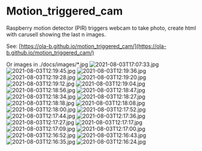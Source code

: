 # Motion_triggered_cam
Raspberry motion detector (PIR) triggers webcam to take photo, create html with carusell showing the last n images.

See: [https://ola-b.github.io/motion_triggered_cam/](https://ola-b.github.io/motion_triggered_cam/)


Or images in ./docs/images/*.jpg
![2021-08-03T17:07:33.jpg](https://github.com/Ola-B/motion_triggered_cam/blob/main/docs/images/2021-08-03T17:07:33.jpg "2021-08-03T17:07:33.jpg")
![2021-08-03T12:19:45.jpg](https://github.com/Ola-B/motion_triggered_cam/blob/main/docs/images/2021-08-03T12:19:45.jpg "2021-08-03T12:19:45.jpg")
![2021-08-03T12:19:36.jpg](https://github.com/Ola-B/motion_triggered_cam/blob/main/docs/images/2021-08-03T12:19:36.jpg "2021-08-03T12:19:36.jpg")
![2021-08-03T12:19:28.jpg](https://github.com/Ola-B/motion_triggered_cam/blob/main/docs/images/2021-08-03T12:19:28.jpg "2021-08-03T12:19:28.jpg")
![2021-08-03T12:19:20.jpg](https://github.com/Ola-B/motion_triggered_cam/blob/main/docs/images/2021-08-03T12:19:20.jpg "2021-08-03T12:19:20.jpg")
![2021-08-03T12:19:12.jpg](https://github.com/Ola-B/motion_triggered_cam/blob/main/docs/images/2021-08-03T12:19:12.jpg "2021-08-03T12:19:12.jpg")
![2021-08-03T12:19:04.jpg](https://github.com/Ola-B/motion_triggered_cam/blob/main/docs/images/2021-08-03T12:19:04.jpg "2021-08-03T12:19:04.jpg")
![2021-08-03T12:18:56.jpg](https://github.com/Ola-B/motion_triggered_cam/blob/main/docs/images/2021-08-03T12:18:56.jpg "2021-08-03T12:18:56.jpg")
![2021-08-03T12:18:47.jpg](https://github.com/Ola-B/motion_triggered_cam/blob/main/docs/images/2021-08-03T12:18:47.jpg "2021-08-03T12:18:47.jpg")
![2021-08-03T12:18:34.jpg](https://github.com/Ola-B/motion_triggered_cam/blob/main/docs/images/2021-08-03T12:18:34.jpg "2021-08-03T12:18:34.jpg")
![2021-08-03T12:18:27.jpg](https://github.com/Ola-B/motion_triggered_cam/blob/main/docs/images/2021-08-03T12:18:27.jpg "2021-08-03T12:18:27.jpg")
![2021-08-03T12:18:18.jpg](https://github.com/Ola-B/motion_triggered_cam/blob/main/docs/images/2021-08-03T12:18:18.jpg "2021-08-03T12:18:18.jpg")
![2021-08-03T12:18:08.jpg](https://github.com/Ola-B/motion_triggered_cam/blob/main/docs/images/2021-08-03T12:18:08.jpg "2021-08-03T12:18:08.jpg")
![2021-08-03T12:18:00.jpg](https://github.com/Ola-B/motion_triggered_cam/blob/main/docs/images/2021-08-03T12:18:00.jpg "2021-08-03T12:18:00.jpg")
![2021-08-03T12:17:52.jpg](https://github.com/Ola-B/motion_triggered_cam/blob/main/docs/images/2021-08-03T12:17:52.jpg "2021-08-03T12:17:52.jpg")
![2021-08-03T12:17:44.jpg](https://github.com/Ola-B/motion_triggered_cam/blob/main/docs/images/2021-08-03T12:17:44.jpg "2021-08-03T12:17:44.jpg")
![2021-08-03T12:17:36.jpg](https://github.com/Ola-B/motion_triggered_cam/blob/main/docs/images/2021-08-03T12:17:36.jpg "2021-08-03T12:17:36.jpg")
![2021-08-03T12:17:27.jpg](https://github.com/Ola-B/motion_triggered_cam/blob/main/docs/images/2021-08-03T12:17:27.jpg "2021-08-03T12:17:27.jpg")
![2021-08-03T12:17:17.jpg](https://github.com/Ola-B/motion_triggered_cam/blob/main/docs/images/2021-08-03T12:17:17.jpg "2021-08-03T12:17:17.jpg")
![2021-08-03T12:17:09.jpg](https://github.com/Ola-B/motion_triggered_cam/blob/main/docs/images/2021-08-03T12:17:09.jpg "2021-08-03T12:17:09.jpg")
![2021-08-03T12:17:00.jpg](https://github.com/Ola-B/motion_triggered_cam/blob/main/docs/images/2021-08-03T12:17:00.jpg "2021-08-03T12:17:00.jpg")
![2021-08-03T12:16:52.jpg](https://github.com/Ola-B/motion_triggered_cam/blob/main/docs/images/2021-08-03T12:16:52.jpg "2021-08-03T12:16:52.jpg")
![2021-08-03T12:16:43.jpg](https://github.com/Ola-B/motion_triggered_cam/blob/main/docs/images/2021-08-03T12:16:43.jpg "2021-08-03T12:16:43.jpg")
![2021-08-03T12:16:35.jpg](https://github.com/Ola-B/motion_triggered_cam/blob/main/docs/images/2021-08-03T12:16:35.jpg "2021-08-03T12:16:35.jpg")
![2021-08-03T12:16:24.jpg](https://github.com/Ola-B/motion_triggered_cam/blob/main/docs/images/2021-08-03T12:16:24.jpg "2021-08-03T12:16:24.jpg")
